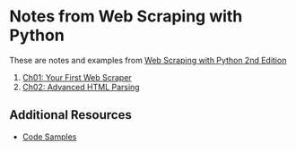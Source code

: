 # Notes from Web Scraping with Python
These are notes and examples from [Web Scraping with Python 2nd Edition](http://shop.oreilly.com/product/0636920078067.do)

1. [Ch01: Your First Web Scraper](./ch01/README.md)
2. [Ch02: Advanced HTML Parsing](./ch02/README.md)

## Additional Resources
- [Code Samples](https://github.com/REMitchell/python-scraping)
